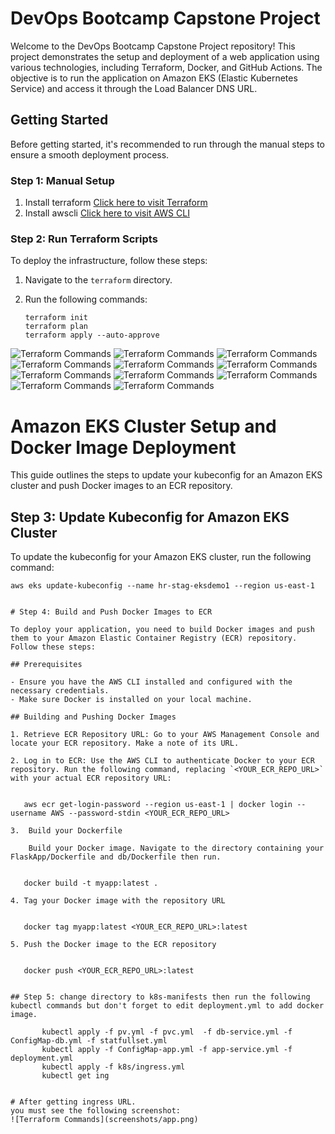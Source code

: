 # DevOps Bootcamp Capstone Project

Welcome to the DevOps Bootcamp Capstone Project repository! This project demonstrates the setup and deployment of a web application using various technologies, including Terraform, Docker, and GitHub Actions. The objective is to run the application on Amazon EKS (Elastic Kubernetes Service) and access it through the Load Balancer DNS URL.

## Getting Started

Before getting started, it's recommended to run through the manual steps to ensure a smooth deployment process.

### Step 1: Manual Setup

1. Install terraform [Click here to visit Terraform](https://developer.hashicorp.com/terraform/tutorials/aws-get-started/install-cli)
2. Install awscli [Click here to visit AWS CLI](https://docs.aws.amazon.com/cli/latest/userguide/getting-started-install.html)

### Step 2: Run Terraform Scripts

To deploy the infrastructure, follow these steps:

1. Navigate to the `terraform` directory.
2. Run the following commands:

   ```shell
   terraform init
   terraform plan
   terraform apply --auto-approve
![Terraform Commands](screenshots/vpc.PNG)
![Terraform Commands](screenshots/BASTION_HOST.PNG)
![Terraform Commands](screenshots/cluster.PNG)
![Terraform Commands](screenshots/ECR.PNG)
![Terraform Commands](screenshots/EIP.PNG)
![Terraform Commands](screenshots/internet_gateway.PNG)
![Terraform Commands](screenshots/LOADBALANCERS.PNG)
![Terraform Commands](screenshots/NAT.PNG)
![Terraform Commands](screenshots/node_group.PNG)
![Terraform Commands](screenshots/security_groups.PNG)
![Terraform Commands](screenshots/subnet.PNG)

# Amazon EKS Cluster Setup and Docker Image Deployment

This guide outlines the steps to update your kubeconfig for an Amazon EKS cluster and push Docker images to an ECR repository.

## Step 3: Update Kubeconfig for Amazon EKS Cluster

To update the kubeconfig for your Amazon EKS cluster, run the following command:

```shell
aws eks update-kubeconfig --name hr-stag-eksdemo1 --region us-east-1


# Step 4: Build and Push Docker Images to ECR

To deploy your application, you need to build Docker images and push them to your Amazon Elastic Container Registry (ECR) repository. Follow these steps:

## Prerequisites

- Ensure you have the AWS CLI installed and configured with the necessary credentials.
- Make sure Docker is installed on your local machine.

## Building and Pushing Docker Images

1. Retrieve ECR Repository URL: Go to your AWS Management Console and locate your ECR repository. Make a note of its URL.

2. Log in to ECR: Use the AWS CLI to authenticate Docker to your ECR repository. Run the following command, replacing `<YOUR_ECR_REPO_URL>` with your actual ECR repository URL:

   
   aws ecr get-login-password --region us-east-1 | docker login --username AWS --password-stdin <YOUR_ECR_REPO_URL>

3.  Build your Dockerfile

    Build your Docker image. Navigate to the directory containing your FlaskApp/Dockerfile and db/Dockerfile then run.

    
   docker build -t myapp:latest .

4. Tag your Docker image with the repository URL

    
   docker tag myapp:latest <YOUR_ECR_REPO_URL>:latest

5. Push the Docker image to the ECR repository

   
   docker push <YOUR_ECR_REPO_URL>:latest


## Step 5: change directory to k8s-manifests then run the following kubectl commands but don't forget to edit deployment.yml to add docker image.

       kubectl apply -f pv.yml -f pvc.yml  -f db-service.yml -f ConfigMap-db.yml -f statfullset.yml
       kubectl apply -f ConfigMap-app.yml -f app-service.yml -f deployment.yml
       kubectl apply -f k8s/ingress.yml
       kubectl get ing


# After getting ingress URL.
you must see the following screenshot:
![Terraform Commands](screenshots/app.png)